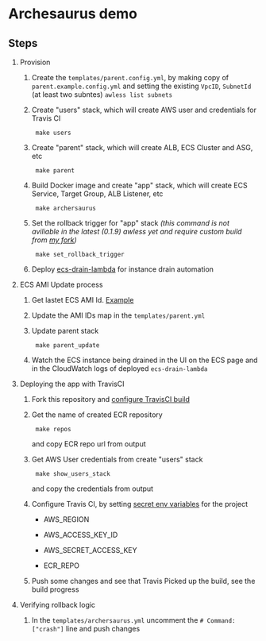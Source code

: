 # Archesaurus demo

## Steps

1. Provision

    1. Create the `templates/parent.config.yml`, by making copy of `parent.example.config.yml` and setting the existing `VpcID`, `SubnetId` (at least two subntes) `awless list subnets`

    1. Create "users" stack, which will create AWS user and credentials for Travis CI

            make users

    1. Create "parent" stack, which will create ALB, ECS Cluster and ASG, etc

            make parent

    1. Build Docker image and create "app" stack, which will create ECS Service, Target Group, ALB Listener, etc

            make archersaurus

    1. Set the rollback trigger for "app" stack _(this command is not aviliable in the latest (0.1.9) awless yet and require custom build from [my fork](https://github.com/trane9991/awless))_

            make set_rollback_trigger

    1. Deploy [ecs-drain-lambda](https://github.com/getsocial-rnd/ecs-drain-lambda) for instance drain automation

1. ECS AMI Update process

    1. Get lastet ECS AMI Id. [Example](https://gist.github.com/Trane9991/b638d37b0425b47b967046f2c408ccf8)

    1. Update the AMI IDs map in the `templates/parent.yml`

    1. Update parent stack

            make parent_update

    1. Watch the ECS instance being drained in the UI on the ECS page and in the CloudWatch logs of deployed `ecs-drain-lambda`

1. Deploying the app with TravisCI

    1. Fork this repository and [configure TravisCI build](https://docs.travis-ci.com/user/getting-started/)

    1. Get the name of created ECR repository

            make repos

        and copy ECR repo url from output

    1. Get AWS User credentials from create "users" stack

            make show_users_stack

        and copy the credentials from output

    1. Configure Travis CI, by setting [secret env variables](https://docs.travis-ci.com/user/environment-variables/#Defining-Variables-in-Repository-Settings) for the project

        - AWS_REGION

        - AWS_ACCESS_KEY_ID

        - AWS_SECRET_ACCESS_KEY

        - ECR_REPO

    1. Push some changes and see that Travis Picked up the build, see the build progress

1. Verifying rollback logic

    1. In the `templates/archersaurus.yml` uncomment the `# Command: ["crash"]` line and push changes